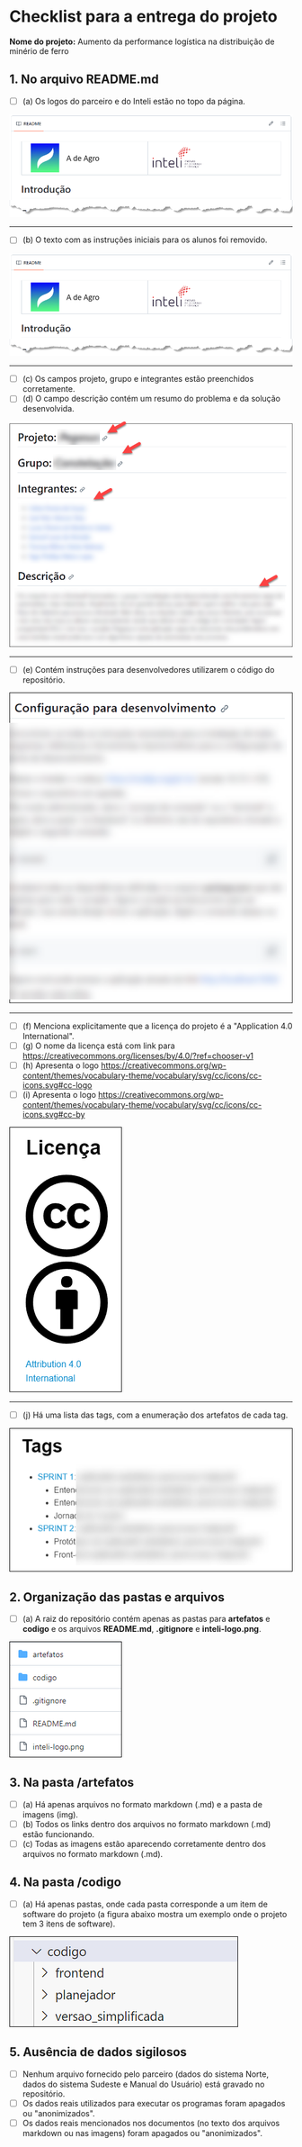 # Checklist para a entrega do projeto 

**Nome do projeto:** Aumento da performance logística na distribuição de minério de ferro

## 1. No arquivo README.md

- [ ] (a) Os logos do parceiro e do Inteli estão no topo da página.

![Alt text](img/logos.png)

---

- [ ] (b) O texto com as instruções iniciais para os alunos foi removido.

![Alt text](img/remover_instrucoes.png)

---

- [ ] (c) Os campos projeto, grupo e integrantes estão preenchidos corretamente.
- [ ] (d) O campo descrição contém um resumo do problema e da solução desenvolvida.

![Alt text](img/projeto_grupo_membros.png)

---

- [ ] (e) Contém instruções para desenvolvedores utilizarem o código do repositório.

![Alt text](img/instrucoes.png)

---

- [ ] (f) Menciona explicitamente que a licença do projeto é a "Application 4.0 International".
- [ ] (g) O nome da licença está com link para https://creativecommons.org/licenses/by/4.0/?ref=chooser-v1
- [ ] (h) Apresenta o logo https://creativecommons.org/wp-content/themes/vocabulary-theme/vocabulary/svg/cc/icons/cc-icons.svg#cc-logo
- [ ] (i) Apresenta o logo https://creativecommons.org/wp-content/themes/vocabulary-theme/vocabulary/svg/cc/icons/cc-icons.svg#cc-by

![Alt text](img/licenca.png)

---

- [ ] (j) Há uma lista das tags, com a enumeração dos artefatos de cada tag.

![](img/tags.png)


## 2. Organização das pastas e arquivos

- [ ] (a) A raiz do repositório contém apenas as pastas para **artefatos** e **codigo** e os arquivos **README.md**, **.gitignore** e **inteli-logo.png**.

![Alt text](img/pastas.png)


## 3. Na pasta /artefatos

- [ ] (a) Há apenas arquivos no formato markdown (.md) e a pasta de imagens (img).
- [ ] (b) Todos os links dentro dos arquivos no formato markdown (.md) estão funcionando.
- [ ] (c) Todas as imagens estão aparecendo corretamente dentro dos arquivos no formato markdown (.md).

## 4. Na pasta /codigo

- [ ] (a) Há apenas pastas, onde cada pasta corresponde a um item de software do projeto (a figura abaixo mostra um exemplo onde o projeto tem 3 itens de software).

![pasta de código com 3 subpastas](./img/subpastas_codigo.png)

## 5. Ausência de dados sigilosos

- [ ] Nenhum arquivo fornecido pelo parceiro (dados do sistema Norte, dados do sistema Sudeste e Manual do Usuário) está gravado no repositório.
- [ ] Os dados reais utilizados para executar os programas foram apagados ou "anonimizados".
- [ ] Os dados reais mencionados nos documentos (no texto dos arquivos markdown ou nas imagens) foram apagados ou "anonimizados".